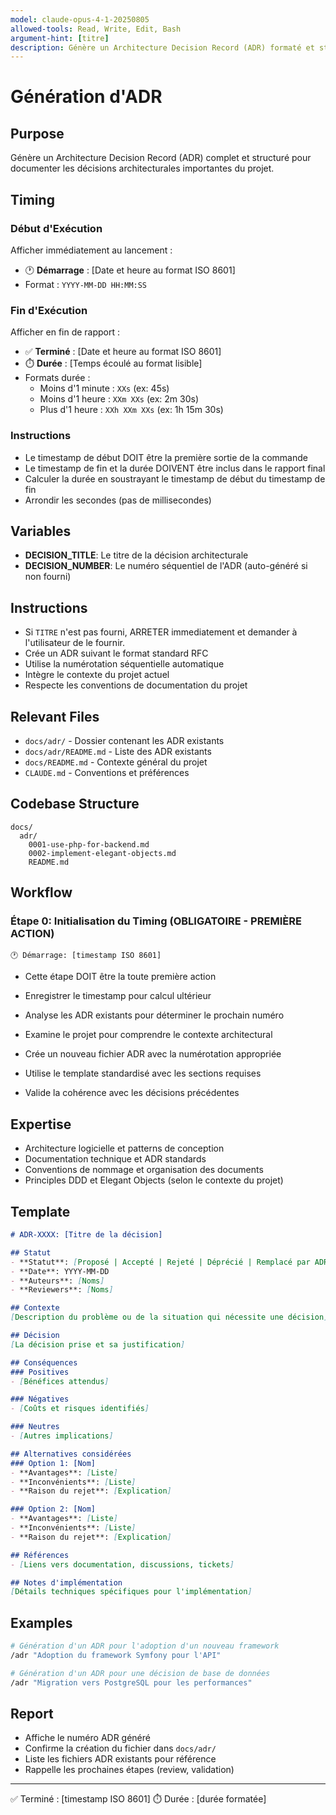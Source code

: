 ```yaml
---
model: claude-opus-4-1-20250805
allowed-tools: Read, Write, Edit, Bash
argument-hint: [titre]
description: Génère un Architecture Decision Record (ADR) formaté et structuré
---
```


# Génération d'ADR

## Purpose
Génère un Architecture Decision Record (ADR) complet et structuré pour documenter les décisions architecturales importantes du projet.

## Timing

### Début d'Exécution
Afficher immédiatement au lancement :
- 🕐 **Démarrage** : [Date et heure au format ISO 8601]
- Format : `YYYY-MM-DD HH:MM:SS`

### Fin d'Exécution
Afficher en fin de rapport :
- ✅ **Terminé** : [Date et heure au format ISO 8601]
- ⏱️ **Durée** : [Temps écoulé au format lisible]
- Formats durée :
  - Moins d'1 minute : `XXs` (ex: 45s)
  - Moins d'1 heure : `XXm XXs` (ex: 2m 30s)
  - Plus d'1 heure : `XXh XXm XXs` (ex: 1h 15m 30s)

### Instructions
- Le timestamp de début DOIT être la première sortie de la commande
- Le timestamp de fin et la durée DOIVENT être inclus dans le rapport final
- Calculer la durée en soustrayant le timestamp de début du timestamp de fin
- Arrondir les secondes (pas de millisecondes)

## Variables
- **DECISION_TITLE**: Le titre de la décision architecturale
- **DECISION_NUMBER**: Le numéro séquentiel de l'ADR (auto-généré si non fourni)

## Instructions
- Si `TITRE` n'est pas fourni, ARRETER immediatement et demander à l'utilisateur de le fournir.
- Crée un ADR suivant le format standard RFC
- Utilise la numérotation séquentielle automatique
- Intègre le contexte du projet actuel
- Respecte les conventions de documentation du projet

## Relevant Files
- `docs/adr/` - Dossier contenant les ADR existants
- `docs/adr/README.md` - Liste des ADR existants
- `docs/README.md` - Contexte général du projet
- `CLAUDE.md` - Conventions et préférences

## Codebase Structure
```
docs/
  adr/
    0001-use-php-for-backend.md
    0002-implement-elegant-objects.md
    README.md
```

## Workflow

### Étape 0: Initialisation du Timing (OBLIGATOIRE - PREMIÈRE ACTION)
```
🕐 Démarrage: [timestamp ISO 8601]
```
- Cette étape DOIT être la toute première action
- Enregistrer le timestamp pour calcul ultérieur

- Analyse les ADR existants pour déterminer le prochain numéro
- Examine le projet pour comprendre le contexte architectural
- Crée un nouveau fichier ADR avec la numérotation appropriée
- Utilise le template standardisé avec les sections requises
- Valide la cohérence avec les décisions précédentes

## Expertise
- Architecture logicielle et patterns de conception
- Documentation technique et ADR standards
- Conventions de nommage et organisation des documents
- Principles DDD et Elegant Objects (selon le contexte du projet)

## Template
```markdown
# ADR-XXXX: [Titre de la décision]

## Statut
- **Statut**: [Proposé | Accepté | Rejeté | Déprécié | Remplacé par ADR-YYYY]
- **Date**: YYYY-MM-DD
- **Auteurs**: [Noms]
- **Reviewers**: [Noms]

## Contexte
[Description du problème ou de la situation qui nécessite une décision]

## Décision
[La décision prise et sa justification]

## Conséquences
### Positives
- [Bénéfices attendus]

### Négatives
- [Coûts et risques identifiés]

### Neutres
- [Autres implications]

## Alternatives considérées
### Option 1: [Nom]
- **Avantages**: [Liste]
- **Inconvénients**: [Liste]
- **Raison du rejet**: [Explication]

### Option 2: [Nom]
- **Avantages**: [Liste]
- **Inconvénients**: [Liste]
- **Raison du rejet**: [Explication]

## Références
- [Liens vers documentation, discussions, tickets]

## Notes d'implémentation
[Détails techniques spécifiques pour l'implémentation]
```

## Examples
```bash
# Génération d'un ADR pour l'adoption d'un nouveau framework
/adr "Adoption du framework Symfony pour l'API"

# Génération d'un ADR pour une décision de base de données
/adr "Migration vers PostgreSQL pour les performances"
```

## Report
- Affiche le numéro ADR généré
- Confirme la création du fichier dans `docs/adr/`
- Liste les fichiers ADR existants pour référence
- Rappelle les prochaines étapes (review, validation)

---
✅ Terminé : [timestamp ISO 8601]
⏱️ Durée : [durée formatée]
